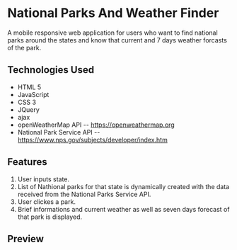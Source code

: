 # National Parks And Weather Finder
A mobile responsive web application for users who want to find national parks around the states and know that current and 7 days weather forcasts of the park.

## Technologies Used
- HTML 5
- JavaScript
- CSS 3
- JQuery
- ajax
- openWeatherMap API
  -- https://openweathermap.org
- National Park Service API
  -- https://www.nps.gov/subjects/developer/index.htm

## Features
1. User inputs state.
2. List of Nathional parks for that state is dynamically created with the data received from the National Parks Service API.
3. User clickes a park.
4. Brief informations and current weather as well as seven days forecast of that park is displayed.

## Preview
